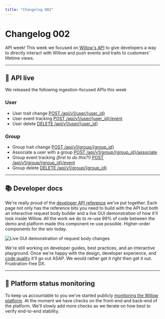 ```yaml
---
title: "Changelog 002"
---
```


# Changelog 002

API week! This week we focused on [Willow's API](https://heywillow.io/docs) to give developers a way to directly interact with Willow and push events and traits to customers' lifetime views.

---

## 🚀 API live

We released the following ingestion-focused APIs this week

### User

- User trait change [POST /api/v1/user/{user_id}](https://heywillow.io/docs/v1/user/user_id)
- User event tracking [POST /api/v1/user/{user_id}/event](https://heywillow.io/docs/v1/user/user_id/event)
- User delete [DELETE /api/v1/user/{user_id}](https://heywillow.io/docs/v1/user/user_id/delete)

### Group

- Group trait change [POST /api/v1/group/{group_id}](https://heywillow.io/docs/v1/group/group_id)
- Associate a user with a group [POST /api/v1/group/{group_id}/associate](https://heywillow.io/docs/v1/group/group_id/associate)
- Group event tracking _(first to do this?!)_ [POST /api/v1/group/{group_id}/event](https://heywillow.io/docs/v1/group/group_id/event)
- Group delete [DELETE /api/v1/group/{group_id}](https://heywillow.io/docs/v1/group/group_id/delete)

---

## 📚 Developer docs

We're really proud of the [developer API reference](http://heywillow.io/docs/v1/introduction) we've put together. Each page not only has the reference bits you need to build with the API but both an interactive request body builder and a live GUI demonstration of how it'll look inside Willow. All the work we do to re-use 99% of code between the demo and platform made this component re-use possible. Higher-order components for the win today.

![Live GUI demonstration of request body changes](/images/changelog/2022-04-08/dev-docs-gui.jpg)

We're still working on developer guides, best practices, and an interactive playground. Once we're happy with the design, developer experience, and [code quality](https://thenextweb.com/news/steve-jobs-obsession-with-the-quality-of-the-things-unseen#:~:text=He%20said%20that%20his,all%20the%20way%20through.%E2%80%9D) it'll go out ASAP. We would rather get it right then get it out. Frustration-free DX.

---

## 🚀 Platform status monitoring

To keep us accountable to you we've started publicly [monitoring the Willow platform](https://status.heywillow.io). At the moment we have checks on the front-end and back-end of the platform. We'll slowly add more checks as we iterate on how best to verify end-to-end stability.
